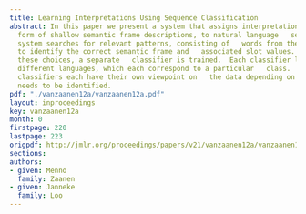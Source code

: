 ```yaml
---
title: Learning Interpretations Using Sequence Classification
abstract: In this paper we present a system that assigns interpretations, in   the
  form of shallow semantic frame descriptions, to natural language   sentences.  The
  system searches for relevant patterns, consisting of   words from the sentences,
  to identify the correct semantic frame and   associated slot values.  For each of
  these choices, a separate   classifier is trained.  Each classifier learns the boundaries   between
  different languages, which each correspond to a particular   class.  The different
  classifiers each have their own viewpoint on   the data depending on which aspect
  needs to be identified.
pdf: "./vanzaanen12a/vanzaanen12a.pdf"
layout: inproceedings
key: vanzaanen12a
month: 0
firstpage: 220
lastpage: 223
origpdf: http://jmlr.org/proceedings/papers/v21/vanzaanen12a/vanzaanen12a.pdf
sections: 
authors:
- given: Menno
  family: Zaanen
- given: Janneke
  family: Loo
---
```

